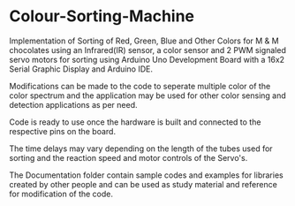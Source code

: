 # Colour-Sorting-Machine
Implementation of Sorting of Red, Green, Blue and Other Colors for M & M chocolates using an Infrared(IR) sensor, a color sensor and 2 PWM signaled servo motors for sorting using Arduino Uno Development Board with a 16x2 Serial Graphic Display and Arduino IDE.

Modifications can be made to the code to seperate multiple color of the color spectrum and the application may be used for other color sensing and detection applications as per need.

Code is ready to use once the hardware is built and connected to the respective pins on the board. 

The time delays may vary depending on the length of the tubes used for sorting and the reaction speed and motor controls of the Servo's.

The Documentation folder contain sample codes and examples for libraries created by other people and can be used as study material and reference for modification of the code. 

